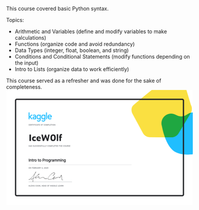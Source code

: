 This course covered basic Python syntax.

Topics:
- Arithmetic and Variables (define and modify variables to make calculations)
- Functions (organize code and avoid redundancy)
- Data Types (integer, float, boolean, and string)
- Conditions and Conditional Statements (modify functions depending on the input)
- Intro to Lists (organize data to work efficiently)

This course served as a refresher and was done for the sake of completeness.
![alt text](https://github.com/IceW0lf/learning-portfolio/blob/main/Kaggle/1%20-%20Intro%20to%20Programming/Certificate%20-%20Intro%20to%20Programming.png?raw=true)
